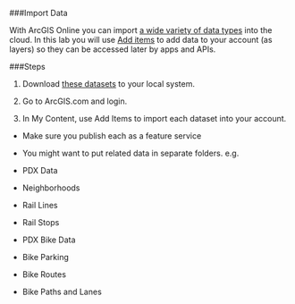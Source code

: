 ###Import Data

With ArcGIS Online you can import [a wide variety of data types](http://doc.arcgis.com/en/arcgis-online/share-maps/supported-items.htm) into the cloud. In this lab you will use [Add items](http://doc.arcgis.com/en/arcgis-online/share-maps/add-items.htm) to add data to your account (as layers) so they can be accessed later by apps and APIs.

###Steps

1. Download [these datasets](./downloads) to your local system. 

2. Go to ArcGIS.com and login.

3. In My Content, use Add Items to import each dataset into your account.

 * Make sure you publish each as a feature service
 * You might want to put related data in separate folders. e.g. 
  
* PDX Data
 * Neighborhoods
 * Rail Lines
 * Rail Stops
  
* PDX Bike Data
 * Bike Parking
 * Bike Routes
 * Bike Paths and Lanes



